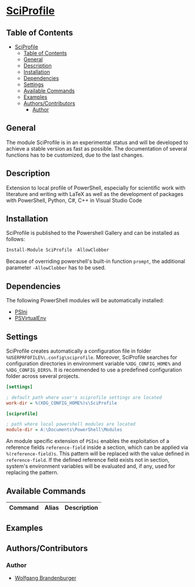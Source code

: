 # [SciProfile](https://github.com/wbrandenburger/SciProfile)

## Table of Contents

- [SciProfile](#sciprofile)
  - [Table of Contents](#table-of-contents)
  - [General](#general)
  - [Description](#description)
  - [Installation](#installation)
  - [Dependencies](#dependencies)
  - [Settings](#settings)
  - [Available Commands](#available-commands)
  - [Examples](#examples)
  - [Authors/Contributors](#authorscontributors)
    - [Author](#author)

## General

The module SciProfile is in an experimental status and will be developed to achieve a stable version as fast as possible. The documentation of several functions has to be customized, due to the last changes.

## Description

Extension to local profile of PowerShell, especially for scientific work with literature and writing with LaTeX as well as the development of packages with PowerShell, Python, C#, C++ in Visual Studio Code

## Installation

SciProfile is published to the Powershell Gallery and can be installed as follows:

```powershell
Install-Module SciProfile -AllowClobber
```

Because of overriding powershell's built-in function `prompt`, the additional parameter `-AllowClobber` has to be used.

## Dependencies

The following PowerShell modules will be automatically installed:

- [PSIni](https://github.com/lipkau/PsIni)
- [PSVirtualEnv](https://github.com/wbrandenburger/PSVirtualEnv)

## Settings

SciProfile creates automatically a configuration file in folder `%USERPRFOFILE%\.config\sciprofile`. Moreover, SciProfile searches for configuration directories in environment variable `%XDG_CONFIG_HOME%` and `%XDG_CONFIG_DIRS%`. It is recommended to use a predefined configuration folder  across several projects.

```ini
[settings]

; default path where user's sciprofile settings are located
work-dir = %(XDG_CONFIG_HOME%)s\SciProfile

[sciprofile]

; path where local powershell modules are located
module-dir = A:\Documents\PowerShell\Modules
```

An module specific extension of `PSIni` enables the exploitation of a reference fields `reference-field` inside a section, which can be applied via `%(reference-field)s`. This pattern will be replaced with the value defined in `reference-field`. If the defined reference field exists not in section, system's environment variables will be evaluated and, if any, used for replacing the pattern.

## Available Commands

| Command                  | Alias         | Description                                                                                 |
|--------------------------|---------------|---------------------------------------------------------------------------------------------|

## Examples

## Authors/Contributors

### Author

- [Wolfgang Brandenburger](https://github.com/wbrandenburger)
